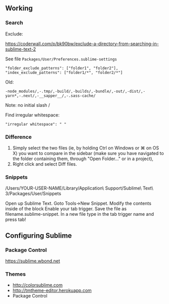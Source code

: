 ## Working

### Search

Exclude:

https://coderwall.com/p/bk90bw/exclude-a-directory-from-searching-in-sublime-text-2

See file `Packages/User/Preferences.sublime-settings`

    "folder_exclude_patterns": ["folder1", "folder2"],
    "index_exclude_patterns": ["folder1/*", "folder2/*"]

Old:

    -node_modules/,-.tmp/,-build/,-builds/,-bundle/,-out/,-dist/,-yarn*,-.next/,-__sapper__/,-.sass-cache/

Note: no initial slash /

Find irregular whitespace:

    "irregular whitespace": " "


### Difference

1. Simply select the two files (ie, by holding Ctrl on Windows or ⌘ on OS X) you want to compare in the sidebar (make sure you have navigated to the folder containing them, through "Open Folder..." or in a project),
2. Right click and select Diff files.


### Snippets

/Users/YOUR-USER-NAME/Library/Application\ Support/Sublime\ Text\ 3/Packages/User/Snippets

Open up Sublime Text.
Goto Tools->New Snippet.
Modify the contents inside of the block <content><![CDATA[ snippet_here ]]></content>
Enable your tab trigger.
Save the file as filename.sublime-snippet.
In a new file type in the tab trigger name and press tab!


## Configuring Sublime

### Package Control

https://sublime.wbond.net

### Themes

* http://colorsublime.com
* http://tmtheme-editor.herokuapp.com
* Package Control
